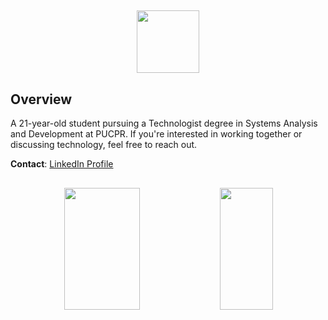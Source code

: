 ##
<div align="center">  
<img width="100px" height="100px" src="https://media0.giphy.com/media/du3J3cXyzhj75IOgvA/giphy.gif?cid=ecf05e47ggqfgpvvrprs14r557dvagvfw9wcrt1h5mx3s11h&ep=v1_gifs_search&rid=giphy.gif&ct=g" />
</div>


## Overview

A 21-year-old student pursuing a Technologist degree in Systems Analysis and Development at PUCPR. If you're interested in working together or discussing technology, feel free to reach out.

**Contact**: [LinkedIn Profile](https://www.linkedin.com/in/diogogoesj/)
##
<div align="center">  
  <img width="49%" height="195px" src="https://github-readme-stats.vercel.app/api?username=jdgoes&show_icons=true&theme=dark" /> 
  <img width="41%" height="195px" src="https://github-readme-stats.vercel.app/api/top-langs/?username=diogogoesj&show_icons=true&theme=dark&layout=compact" />
</div>
